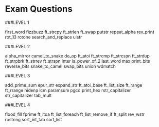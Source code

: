 # Exam Questions

###LEVEL 1

first_word
fizzbuzz
ft_strcpy
ft_strlen
ft_swap
putstr
repeat_alpha
rev_print
rot_13
rotone
search_and_replace
ulstr

###LEVEL 2

alpha_mirror
camel_to_snake
do_op
ft_atoi
ft_strcmp
ft_strcspn
ft_strdup
ft_strpbrk
ft_strrev
ft_strspn
inter
is_power_of_2
last_word
max
print_bits
reverse_bits
snake_to_camel
swap_bits
union
wdmatch

###LEVEL 3

add_prime_sum
epur_str
expand_str
ft_atoi_base
ft_list_size
ft_range
ft_rrange
hidenp
lcm
paramsum
pgcd
print_hex
rstr_capitalizer
str_capitalizer
tab_mult

###LEVEL 4

flood_fill
fprime
ft_itoa
ft_list_foreach
ft_list_remove_if
ft_split
rev_wstr
rostring
sort_int_tab
sort_list
